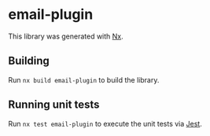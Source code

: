 # email-plugin

This library was generated with [Nx](https://nx.dev).

## Building

Run `nx build email-plugin` to build the library.

## Running unit tests

Run `nx test email-plugin` to execute the unit tests via [Jest](https://jestjs.io).
